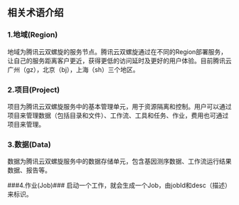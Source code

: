 ## 相关术语介绍 ##
### 1.地域(Region) ###
地域为腾讯云双螺旋的服务节点。腾讯云双螺旋通过在不同的Region部署服务，让自己的服务距离客户更近，获得更低的访问延时及更好的用户体验。目前腾讯云广州（gz），北京（bj），上海（sh）三个地区。
### 2.项目(Project) ###
项目为腾讯云双螺旋服务中的基本管理单元，用于资源隔离和控制。用户可以通过项目来管理数据（包括目录和文件）、工作流、工具和任务、作业，费用也可通过项目来管理。
### 3.数据(Data) ###
数据为腾讯云双螺旋服务中的数据存储单元，包含基因测序数据、工作流运行结果数据、报告等。

###4.作业(Job)###
启动一个工作，就会生成一个Job，由jobId和desc（描述）来标识。